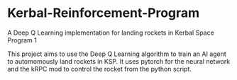 # Kerbal-Reinforcement-Program
A Deep Q Learning implementation for landing rockets in Kerbal Space Program 1

This project aims to use the Deep Q Learning algorithm to train an AI agent to automomously land rockets in KSP.  It uses pytorch for the neural network and the kRPC mod to control the rocket from the python script.
